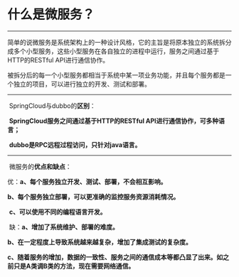 # 什么是微服务？

------

​	简单的说微服务是系统架构上的一种设计风格，它的主旨是将原本独立的系统拆分成多个小型服务，这些小型服务在各自独立的进程中运行，服务之间通过基于HTTP的RESTful API进行通信协作。

被拆分后的每一个小型服务都相当于系统中某一项业务功能，并且每个服务都是一个独立的项目，可以进行独立的开发、测试和部署。

------

​	SpringCloud与dubbo的**区别**：

​		**SpringCloud服务之间通过基于HTTP的RESTful API进行通信协作，可多种语言；**

​		**dubbo是RPC远程过程访问，只针对java语言。**

------

​	微服务的**优点和缺点**：

​		优：**a、每个服务独立开发、测试、部署，不会相互影响。**

​		       **b、每个服务独立部署，可以更准确的监控服务资源消耗情况。**

​		       **c、可以使用不同的编程语言开发。**



​		缺：**a、增加了系统维护、部署的难度。**

​                       **b、在一定程度上导致系统越来越复杂，增加了集成测试的复杂度。**

​		       **c、随着服务的增加，数据的一致性、服务之间的通信成本等都凸显了出来。如之前只是A类调B类的方法，现在需要网络通信。**